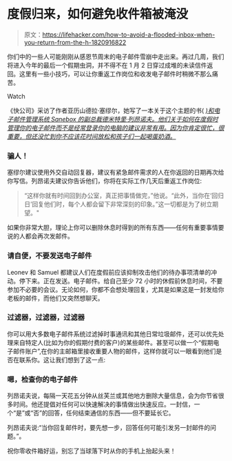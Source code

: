# 度假归来，如何避免收件箱被淹没

> 原文：<https://lifehacker.com/how-to-avoid-a-flooded-inbox-when-you-return-from-the-h-1820916822>

你们中的一些人可能刚刚从感恩节周末的电子邮件雪崩中走出来。再过几周，我们将进入今年的最后一个假期虫洞，并不得不在 1 月 2 日穿过成堆的未读信件返回。这里有一些小技巧，可以让你重返工作岗位和收发电子邮件时稍微不那么痛苦。

Watch

《快公司》采访了作者亚历山德拉·塞缪尔，她写了一本关于这个主题的书( [*)和电子邮件管理系统 Sanebox 的副总裁德米特里·列昂诺夫。他们关于如何在度假时管理你的电子邮件而不是经常登录你的电脑的建议非常有用。因为你肯定很忙，很重要，但还没忙到你不应该花时间放松和孩子们一起喝蛋奶酒。*](http://www.amazon.com/Work-Smarter-Rule-Your-Email-ebook/dp/B00HXY5808/?asc_campaign=InlineText&asc_refurl=https://lifehacker.com/how-to-avoid-a-flooded-inbox-when-you-return-from-the-h-1820916822&asc_source=&tag=kinjalifehackerlink-20)

### 骗人！

塞缪尔建议使用外交自动回复器，建议有紧急邮件需求的人在你返回的日期再次给你写信。列昂诺夫建议你告诉他们，你将在实际工作几天后重返工作岗位:

> “这样你就有时间回到办公室，真正把事情做完，”他说。“此外，当你在‘回归日’回复他们时，每个人都会留下非常深刻的印象。”这一切都是为了树立期望。"

如果你非常大胆，理论上你可以删除休息时得到的所有东西——任何有重要事情要说的人都会再次发邮件。

### 请自便，不要发送电子邮件

Leonev 和 Samuel 都建议人们在度假前应该抑制攻击他们的待办事项清单的冲动。停下来。正在发送。电子邮件。给自己至少 72 小时的休假前休息时间，不要参加不必要的会议。无论如何，你都不会想处理回复，尤其是如果这是一封发给你老板的邮件，而他们又突然想聊天。

### 过滤器，过滤器，过滤器

你可以用大多数电子邮件系统过滤掉时事通讯和其他日常垃圾邮件，还可以优先处理来自特定人(比如为你的假期付费的客户)的某些邮件。甚至可以做一个“假期电子邮件账户”,在你的主邮箱里接收重要人物的邮件，这样你就可以一眼看到他们是否在联系你。这让我们想到了这一点:

### 嗯，检查你的电子邮件

列昂诺夫说，每隔一天花五分钟从丝芙兰或其他地方删除大量信息，会为你节省很多时间。他还提倡对任何可以快速解决的事情做出快速反应。一封信，一个“是”或“否”的回答，任何结束通信的东西——但不要延长它。

列昂诺夫说:“当你回复邮件时，要先想一步，回答任何可能引发另一封邮件的问题。”。

祝你零收件箱好运，别忘了当球落下时从你的手机上抬起头来！